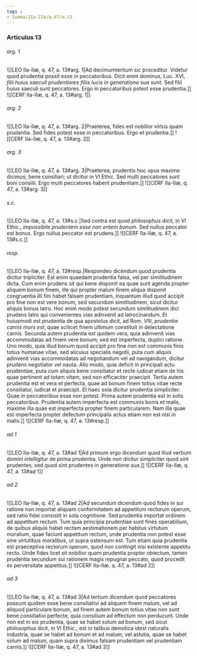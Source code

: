 ```yaml
---
tags : 
- Summa/IIa-IIæ/q.47/a.13
---
```


### Articulus 13

###### arg. 1
![[LEO IIa-IIæ, q. 47, a. 13#arg. 1|Ad decimumtertium sic proceditur. Videtur quod prudentia possit esse in peccatoribus. Dicit enim dominus, Luc. XVI, *filii huius saeculi prudentiores filiis lucis in generatione sua sunt*. Sed filii huius saeculi sunt peccatores. Ergo in peccatoribus potest esse prudentia.]]
![[CERF IIa-IIæ, q. 47, a. 13#arg. 1]]

###### arg. 2
![[LEO IIa-IIæ, q. 47, a. 13#arg. 2|Praeterea, fides est nobilior virtus quam prudentia. Sed fides potest esse in peccatoribus. Ergo et prudentia.]]
![[CERF IIa-IIæ, q. 47, a. 13#arg. 2]]

###### arg. 3
![[LEO IIa-IIæ, q. 47, a. 13#arg. 3|Praeterea, prudentis hoc opus maxime dicimus, bene consiliari; ut dicitur in VI Ethic. Sed multi peccatores sunt boni consilii. Ergo multi peccatores habent prudentiam.]]
![[CERF IIa-IIæ, q. 47, a. 13#arg. 3]]

###### s.c.
![[LEO IIa-IIæ, q. 47, a. 13#s.c.|Sed contra est quod philosophus dicit, in VI Ethic., *impossibile prudentem esse non entem bonum*. Sed nullus peccator est bonus. Ergo nullus peccator est prudens.]]
![[CERF IIa-IIæ, q. 47, a. 13#s.c.]]

###### resp.
![[LEO IIa-IIæ, q. 47, a. 13#resp.|Respondeo dicendum quod prudentia dicitur tripliciter. Est enim quaedam prudentia falsa, vel per similitudinem dicta. Cum enim prudens sit qui bene disponit ea quae sunt agenda propter aliquem bonum finem, ille qui propter malum finem aliqua disponit congruentia illi fini habet falsam prudentiam, inquantum illud quod accipit pro fine non est vere bonum, sed secundum similitudinem, sicut dicitur aliquis bonus latro. Hoc enim modo potest secundum similitudinem dici prudens latro qui convenientes vias adinvenit ad latrocinandum. Et huiusmodi est prudentia de qua apostolus dicit, ad Rom. VIII, *prudentia carnis mors est*, quae scilicet finem ultimum constituit in delectatione carnis. Secunda autem prudentia est quidem vera, quia adinvenit vias accommodatas ad finem vere bonum; sed est imperfecta, duplici ratione. Uno modo, quia illud bonum quod accipit pro fine non est communis finis totius humanae vitae, sed alicuius specialis negotii, puta cum aliquis adinvenit vias accommodatas ad negotiandum vel ad navigandum, dicitur prudens negotiator vel nauta. Alio modo, quia deficit in principali actu prudentiae, puta cum aliquis bene consiliatur et recte iudicat etiam de his quae pertinent ad totam vitam, sed non efficaciter praecipit. Tertia autem prudentia est et vera et perfecta, quae ad bonum finem totius vitae recte consiliatur, iudicat et praecipit. Et haec sola dicitur prudentia simpliciter. Quae in peccatoribus esse non potest. Prima autem prudentia est in solis peccatoribus. Prudentia autem imperfecta est communis bonis et malis, maxime illa quae est imperfecta propter finem particularem. Nam illa quae est imperfecta propter defectum principalis actus etiam non est nisi in malis.]]
![[CERF IIa-IIæ, q. 47, a. 13#resp.]]

###### ad 1
![[LEO IIa-IIæ, q. 47, a. 13#ad 1|Ad primum ergo dicendum quod illud verbum domini intelligitur de prima prudentia. Unde non dicitur simpliciter quod sint prudentes; sed quod sint prudentes in generatione sua.]]
![[CERF IIa-IIæ, q. 47, a. 13#ad 1]]

###### ad 2
![[LEO IIa-IIæ, q. 47, a. 13#ad 2|Ad secundum dicendum quod fides in sui ratione non importat aliquam conformitatem ad appetitum rectorum operum, sed ratio fidei consistit in sola cognitione. Sed prudentia importat ordinem ad appetitum rectum. Tum quia principia prudentiae sunt fines operabilium, de quibus aliquis habet rectam aestimationem per habitus virtutum moralium, quae faciunt appetitum rectum, unde prudentia non potest esse sine virtutibus moralibus, ut supra ostensum est. Tum etiam quia prudentia est praeceptiva rectorum operum, quod non contingit nisi existente appetitu recto. Unde fides licet sit nobilior quam prudentia propter obiectum, tamen prudentia secundum sui rationem magis repugnat peccato, quod procedit ex perversitate appetitus.]]
![[CERF IIa-IIæ, q. 47, a. 13#ad 2]]

###### ad 3
![[LEO IIa-IIæ, q. 47, a. 13#ad 3|Ad tertium dicendum quod peccatores possunt quidem esse bene consiliativi ad aliquem finem malum, vel ad aliquod particulare bonum, ad finem autem bonum totius vitae non sunt bene consiliativi perfecte, quia consilium ad effectum non perducunt. Unde non est in eis prudentia, quae se habet solum ad bonum, sed sicut philosophus dicit, in VI Ethic., est in talibus deinotica idest naturalis industria, quae se habet ad bonum et ad malum; vel astutia, quae se habet solum ad malum, quam supra diximus falsam prudentiam vel prudentiam carnis.]]
![[CERF IIa-IIæ, q. 47, a. 13#ad 3]]

